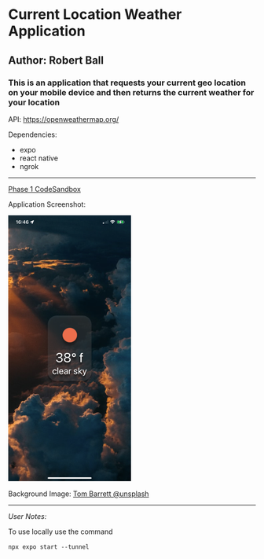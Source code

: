 # Current Location Weather Application

## Author: Robert Ball

### This is an application that requests your current geo location on your mobile device and then returns the current weather for your location

API: <https://openweathermap.org/>

Dependencies:

* expo
* react native
* ngrok

---

[Phase 1 CodeSandbox](https://codesandbox.io/p/github/RDBALL/localweather/lab41?file=%2FApp.js&workspace=%257B%2522activeFileId%2522%253A%2522clahi6tq2000bl1eh33hp1r10%2522%252C%2522openFiles%2522%253A%255B%255D%252C%2522sidebarPanel%2522%253A%2522EXPLORER%2522%252C%2522gitSidebarPanel%2522%253A%2522COMMIT%2522%252C%2522sidekickItems%2522%253A%255B%257B%2522type%2522%253A%2522UNASSIGNED_PORT%2522%252C%2522port%2522%253A4040%252C%2522url%2522%253A%2522u0jh62-4040.preview.csb.app%2522%252C%2522key%2522%253A%2522clahiaafw00n6356i18mf4az0%2522%252C%2522isMinimized%2522%253Afalse%257D%252C%257B%2522type%2522%253A%2522TERMINAL%2522%252C%2522shellId%2522%253A%2522clahi9ukh000pl1ehdw5h06lv%2522%252C%2522key%2522%253A%2522clahi9tz000f7356i6tmkbp0h%2522%252C%2522isMinimized%2522%253Afalse%257D%255D%257D)

Application Screenshot:

![Application Screenshot](/assets/localWeather.PNG)

Background Image: [Tom Barrett @unsplash](https://unsplash.com/photos/hgGplX3PFBg)

---

*User Notes:*

To use locally use the command

```terminal
npx expo start --tunnel
```
